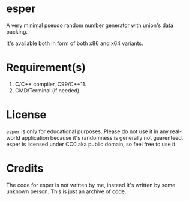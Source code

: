 # esper
A very minimal pseudo random number generator with union's data packing. <br>

It's available both in form of both x86 and x64 variants. <br>

# Requirement(s)
1. C/C++ compiler, C99/C++11. <br>
2. CMD/Terminal (if needed). <br>

# License
`esper` is only for educational purposes. Please do not use it in any real-world application because it's randomness is generally not guarenteed.
esper is licensed under CC0 aka public domain, so feel free to use it. <br>

# Credits
The code for esper is not written by me, instead It's written by some unknown person. This is just an archive of code.
